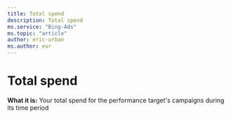 ```yaml
---
title: Total spend
description: Total spend
ms.service: "Bing-Ads"
ms.topic: "article"
author: eric-urban
ms.author: eur
---
```


# Total spend

**What it is:**    Your total spend for the performance target's campaigns during its time period


